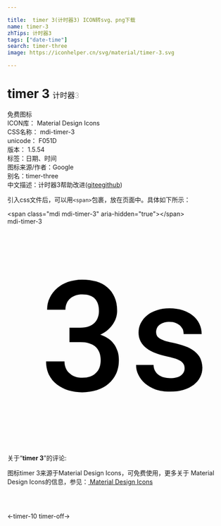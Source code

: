 ```yaml
---

title:  timer 3(计时器3) ICON转svg、png下载
name: timer-3
zhTips: 计时器3
tags: ["date-time"]
search: timer-three
image: https://iconhelper.cn/svg/material/timer-3.svg

---
```


# timer 3  <small style="font-size: 60%;font-weight: 100">计时器3</small>


<div class="detail-page">
<p>
<span><span class="badge-success badge">免费图标</span> </span>
<br/>
<span>
ICON库：
<span class="badge-secondary badge">Material Design Icons</span> 
</span>
<br/>
<span>
CSS名称：
<span class="badge-secondary badge">mdi-timer-3</span> 
</span>
<br/>
<span>
unicode：
<span class="badge-secondary badge">F051D</span> 
<copy-btn content='F051D' btn-title=""></copy-btn>
<copy-btn :content='String.fromCodePoint(parseInt("F051D", 16))' btn-title="复制U"></copy-btn>
</span>
<br/>
<span>
版本：
<span class="badge-secondary badge">1.5.54</span> 
</span><br/><span>标签：<span class="badge-light badge"><router-link to="/tags/date-time.html">日期、时间</router-link></span></span>
<br/>
<span>图标来源/作者：<span class="badge-light badge">Google</span></span> 
<br/>
<span>别名：<span class="badge-light badge">timer-three</span></span><br/><span class="zh-detail">中文描述：<span class="badge-primary badge">计时器3</span><span class="help-link"><span>帮助改进</span>(<a href="https://gitee.com/liuwave/icon-helper/edit/master/json/material/timer-3.json" target="_blank" rel="noopener noreferrer">gitee</a><a href="https://github.com/liuwave/icon-helper/edit/master/json/material/timer-3.json" target="_blank" rel="noopener noreferrer">github</a></span>)</span><br/>
</p>
</div>
<div class="alert alert-dark">
  <i class="mdi mdi-timer-3 mdi-48px"></i>
  <i class="mdi mdi-timer-3 mdi-36px"></i>
  <i class="mdi mdi-timer-3 mdi-24px"></i>
  <i class="mdi mdi-timer-3 mdi-18px"></i>
</div>
<div>
  <p>引入css文件后，可以用<code>&lt;span&gt;</code>包裹，放在页面中。具体如下所示：    
  </p>
  <div class="alert alert-primary" style="font-size: 14px">
    &lt;span class="mdi mdi-timer-3" aria-hidden="true"&gt;&lt;/span&gt;
    <copy-btn content='<span class="mdi mdi-timer-3" aria-hidden="true"></span>'></copy-btn>
  </div>
  <div class="alert alert-secondary">
    <i class="mdi mdi-timer-3"
    style="font-size: 24px"
    aria-hidden="true"></i> mdi-timer-3
    <copy-btn content="mdi-timer-3" btn-title="复制图标名称"></copy-btn>
  </div>
</div>
<div id="svg" class="svg-wrap">
<svg xmlns="http://www.w3.org/2000/svg" viewBox="0 0 24 24"><path d="M20.87,14.37C20.73,14.09 20.5,13.84 20.24,13.63C19.96,13.42 19.63,13.24 19.23,13.1C18.83,12.96 18.38,12.83 17.88,12.72C17.53,12.65 17.24,12.57 17,12.5C16.78,12.41 16.6,12.33 16.46,12.24C16.32,12.15 16.23,12.05 16.18,11.94C16.13,11.83 16.1,11.7 16.1,11.55C16.1,11.4 16.13,11.27 16.19,11.14C16.25,11 16.34,10.89 16.46,10.8C16.58,10.7 16.73,10.62 16.91,10.56C17.09,10.5 17.31,10.47 17.55,10.47C17.8,10.47 18,10.5 18.21,10.58C18.4,10.65 18.56,10.75 18.69,10.87C18.82,11 18.91,11.13 19,11.29C19.04,11.45 19.08,11.61 19.08,11.78H21.03C21.03,11.39 20.95,11.03 20.79,10.69C20.63,10.35 20.4,10.06 20.1,9.81C19.8,9.56 19.44,9.37 19,9.22C18.58,9.07 18.09,9 17.55,9C17.04,9 16.57,9.07 16.16,9.21C15.75,9.35 15.39,9.54 15.1,9.78C14.81,10 14.59,10.3 14.43,10.62C14.27,10.94 14.2,11.27 14.2,11.63C14.2,12 14.28,12.31 14.43,12.59C14.58,12.87 14.8,13.11 15.07,13.32C15.34,13.53 15.67,13.7 16.05,13.85C16.43,14 16.86,14.11 17.32,14.21C17.71,14.29 18.03,14.38 18.27,14.47C18.5,14.56 18.7,14.66 18.84,14.76C18.97,14.86 19.06,15 19.11,15.1C19.16,15.22 19.18,15.35 19.18,15.5C19.18,15.81 19.05,16.06 18.78,16.26C18.5,16.46 18.12,16.55 17.61,16.55C17.39,16.55 17.18,16.53 16.97,16.47C16.76,16.42 16.57,16.34 16.41,16.23C16.24,16.12 16.11,15.97 16,15.79C15.89,15.61 15.83,15.38 15.82,15.12H13.93C13.93,15.5 14,15.83 14.17,16.17C14.33,16.5 14.56,16.82 14.87,17.1C15.18,17.37 15.56,17.59 16,17.76C16.5,17.93 17,18 17.6,18C18.13,18 18.61,17.95 19.04,17.82C19.47,17.69 19.84,17.5 20.15,17.28C20.46,17.05 20.69,16.77 20.86,16.45C21.03,16.13 21.11,15.78 21.11,15.39C21.09,15 21,14.65 20.87,14.37M11.61,12.97C11.45,12.73 11.25,12.5 11,12.32C10.74,12.13 10.43,11.97 10.06,11.84C10.36,11.7 10.63,11.54 10.86,11.34C11.09,11.14 11.28,10.93 11.43,10.7C11.58,10.47 11.7,10.24 11.77,10C11.85,9.75 11.88,9.5 11.88,9.26C11.88,8.71 11.79,8.22 11.6,7.8C11.42,7.38 11.16,7.03 10.82,6.74C10.5,6.46 10.09,6.24 9.62,6.1C9.17,5.97 8.65,5.9 8.09,5.9C7.54,5.9 7.03,6 6.57,6.14C6.1,6.31 5.7,6.54 5.37,6.83C5.04,7.12 4.77,7.46 4.59,7.86C4.39,8.25 4.3,8.69 4.3,9.15H6.28C6.28,8.89 6.33,8.66 6.42,8.46C6.5,8.26 6.64,8.08 6.8,7.94C6.97,7.8 7.16,7.69 7.38,7.61C7.6,7.53 7.84,7.5 8.11,7.5C8.72,7.5 9.17,7.65 9.47,7.96C9.77,8.27 9.91,8.71 9.91,9.28C9.91,9.55 9.87,9.8 9.79,10C9.71,10.24 9.58,10.43 9.41,10.59C9.24,10.75 9.03,10.87 8.78,10.96C8.53,11.05 8.23,11.09 7.89,11.09H6.72V12.66H7.9C8.24,12.66 8.54,12.7 8.81,12.77C9.08,12.85 9.31,12.96 9.5,13.12C9.69,13.28 9.84,13.5 9.94,13.73C10.04,13.97 10.1,14.27 10.1,14.6C10.1,15.22 9.92,15.69 9.57,16C9.22,16.35 8.73,16.5 8.12,16.5C7.83,16.5 7.56,16.47 7.32,16.38C7.08,16.3 6.88,16.18 6.71,16C6.54,15.86 6.41,15.68 6.32,15.46C6.23,15.24 6.18,15 6.18,14.74H4.19C4.19,15.29 4.3,15.77 4.5,16.19C4.72,16.61 5,16.96 5.37,17.24C5.73,17.5 6.14,17.73 6.61,17.87C7.08,18 7.57,18.08 8.09,18.08C8.66,18.08 9.18,18 9.67,17.85C10.16,17.7 10.58,17.47 10.93,17.17C11.29,16.87 11.57,16.5 11.77,16.07C11.97,15.64 12.07,15.14 12.07,14.59C12.07,14.3 12.03,14 11.96,13.73C11.88,13.5 11.77,13.22 11.61,12.97Z" /></svg>
</div>
<detail full-name='mdi-timer-3'></detail>
<div class="icon-detail__container">
<p>关于“<b>timer 3</b>”的评论:</p>
</div>
<Vssue title="关于“timer 3”的评论" />    
<div><p>图标timer 3来源于Material Design Icons，可免费使用，更多关于 Material Design Icons的信息，参见：<a target="_blank" href="https://iconhelper.cn/material.html"> Material Design Icons</a>
</p></div>

<div style="padding:2rem 0 " class="page-nav"><p class="inner"><span class="prev">←<router-link to="/icon/timer-10.html">timer-10</router-link></span> <span class="next"><router-link to="/icon/timer-off.html">timer-off</router-link>→</span></p></div>


